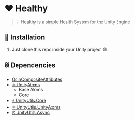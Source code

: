 # :heart: Healthy
> :bulb: Healthy is a simple Health System for the Unity Engine

## :nut_and_bolt: Installation
1. Just clone this repo inside your Unity project :smile:

## :chains: Dependencies
- [OdinCompositeAttributes](https://github.com/niscolas/odin-composite-attributes)
- [:atom_symbol: UnityAtoms](https://github.com/unity-atoms/unity-atoms)
    - Base Atoms
    - Core
- [:zap: UnityUtils.Core](https://github.com/niscolas/unity-utils-core)
- [:atom_symbol: UnityUtils.UnityAtoms](https://github.com/niscolas/unity-utils-unity-atoms)
- [:alarm_clock: UnityUtils.Async](https://github.com/niscolas/unity-utils-async)